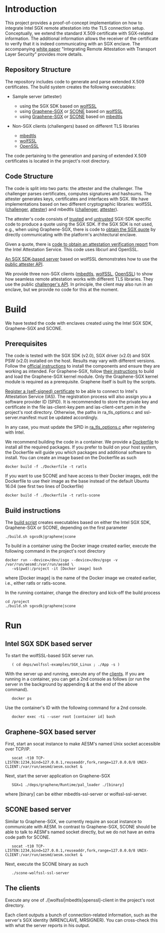 # Introduction

This project provides a proof-of-concept implementation on how to integrate Intel SGX remote attestation into the TLS connection setup. Conceptually, we extend the standard X.509 certificate with SGX-related information. The additional information allows the receiver of the certificate to verify that it is indeed communicating with an SGX enclave. The accompanying [white paper](whitepaper.pdf) "Integrating Remote Attestation with Transport Layer Security" provides more details.

## Repository Structure

The repository includes code to generate and parse extended X.509 certificates. The build system creates the following executables:

- Sample server (attester) 

    * using the SGX SDK based on [wolfSSL](deps/wolfssl-examples/SGX_Linux)
    * using [Graphene-SGX](https://github.com/oscarlab/graphene) or [SCONE](https://sconedocs.github.io) based on [wolfSSL](deps/wolfssl-examples/tls/server-tls.c)
    * using [Graphene-SGX](https://github.com/oscarlab/graphene) or [SCONE](https://sconedocs.github.io) based on [mbedtls](deps/mbedtls/programs/ssl/ssl_server.c)

- Non-SGX clients (challengers) based on different TLS libraries

    * [mbedtls](deps/mbedtls/programs/ssl/ssl_client1.c)
    * [wolfSSL](deps/wolfssl-examples/tls/client-tls.c)
    * [OpenSSL](openssl-client.c)

The code pertaining to the generation and parsing of extended X.509 certificates is located in the project's root directory.

## Code Structure

The code is split into two parts: the attester and the challenger. The challenger parses certificates, computes signatures and hashsums. The attester generates keys, certificates and interfaces with SGX. We have implementations based on two different cryptographic libraries: wolfSSL ([challenger](wolfssl-ra-challenger.c), [attester](wolfssl-ra-attester.c)) and mbedtls ([challenger](mbedtls-ra-challenger.c), [attester](mbedtls-ra-attester.c)).

The attester's code consists of [trusted](sgxsdk-ra-attester_t.c) and [untrusted](sgxsdk-ra-attester_u.c) SGX-SDK specific code to produce a quote using the SGX SDK. If the SGX SDK is not used, e.g., when using Graphene-SGX, there is code to [obtain the SGX quote](nonsdk-ra-attester.c) by directly communicating with the platform's architectural enclave.

Given a quote, there is [code to obtain an attestation verification report](ias-ra.c) from the Intel Attestation Service. This code uses libcurl and OpenSSL.

[An SGX SDK-based server](deps/wolfssl-examples/SGX_Linux) based on wolfSSL demonstrates how to use the [public attester API](ra-attester.h).

We provide three non-SGX clients ([mbedtls](deps/mbedtls/programs/ssl/ssl_client1.c), [wolfSSL](deps/wolfssl-examples/tls/client-tls.c), [OpenSSL](openssl-client.c)) to show how seamless remote attestation works with different TLS libraries. They use the public [challenger's API](ra-challenger.h). In principle, the client may also run in an enclave, but we provide no code for this at the moment.

# Build

We have tested the code with enclaves created using the Intel SGX SDK, Graphene-SGX and SCONE.

## Prerequisites

The code is tested with the SGX SDK (v2.0), SGX driver (v2.0) and SGX PSW (v2.0) installed on the host. Results may vary with different versions. Follow the [official instructions](https://01.org/intel-software-guard-extensions/downloads) to install the components and ensure they are working as intended. For Graphene-SGX, follow [their instructions](https://github.com/oscarlab/graphene/wiki/SGX-Quick-Start) to build and load the Graphene-SGX kernel module. Only the Graphene-SGX kernel module is required as a prerequisite. Graphene itself is built by the scripts.

[Register a (self-signed) certificate](https://software.intel.com/formfill/sgx-onboarding) to be able to connect to Intel's Attestation Service (IAS). The registration process will also assign you a software provider ID (SPID). It is recommended to store the private key and certificate in the file ias-client-key.pem and ias-client-cert.pem in the project's root directory. Otherwise, the paths in ra_tls_options.c and ssl-server.manifest must be updated accordingly.

In any case, you must update the SPID in [ra_tls_options.c](ra_tls_options.c) after registering with Intel.

We recommend building the code in a container. We provide a [Dockerfile](Dockerfile) to install all the required packages. If you prefer to build on your host system, the Dockerfile will guide you which packages and additional software to install. You can create an image based on the Dockerfile as such

    docker build -f ./Dockerfile -t ratls

If you want to use SCONE and have access to their Docker images, edit the Dockerfile to use their image as the base instead of the default Ubuntu 16.04 (see first two lines of Dockerfile)

    docker build -f ./Dockerfile -t ratls-scone

## Build instructions

The [build script](build.sh) creates executables based on either the Intel SGX SDK, Graphene-SGX or SCONE, depending on the first parameter

    ./build.sh sgxsdk|graphene|scone

To build in a container using the Docker image created earlier, execute the following command in the project's root directory

    docker run --device=/dev/isgx --device=/dev/gsgx -v /var/run/aesmd:/var/run/aesmd \
       -v$(pwd):/project -it [Docker image] bash

where [Docker image] is the name of the Docker image we created earlier, i.e., either ratls or ratls-scone.

In the running container, change the directory and kick-off the build process

    cd /project
    ./build.sh sgxsdk|graphene|scone

# Run

## Intel SGX SDK based server

To start the wolfSSL-based SGX server run.

       ( cd deps/wolfssl-examples/SGX_Linux ; ./App -s )

With the server up and running, execute any of the [clients](#the-clients). If you are running in a container, you can get a 2nd console as follows (or run the server in the background by appending & at the end of the above command).

       docker ps

Use the container's ID with the following command for a 2nd console.

       docker exec -ti --user root [container id] bash

## Graphene-SGX based server

First, start an socat instance to make AESM's named Unix socket accessible over TCP/IP.

       socat -t10 TCP-LISTEN:1234,bind=127.0.0.1,reuseaddr,fork,range=127.0.0.0/8 UNIX-CLIENT:/var/run/aesmd/aesm.socket &

Next, start the server application on Graphene-SGX

       SGX=1 ./deps/graphene/Runtime/pal_loader ./[binary]

where [binary] can be either mbedtls-ssl-server or wolfssl-ssl-server.

## SCONE based server

Similar to Graphene-SGX, we currently require an socat instance to communicate with AESM. In contrast to Graphene-SGX, SCONE should be able to talk to AESM's named socket directly, but we do not have an extra code path for SCONE.

       socat -t10 TCP-LISTEN:1234,bind=127.0.0.1,reuseaddr,fork,range=127.0.0.0/8 UNIX-CLIENT:/var/run/aesmd/aesm.socket &

Next, execute the SCONE binary as such

       ./scone-wolfssl-ssl-server

## The clients

Execute any one of ./[wolfssl|mbedtls|openssl]-client in the project's root directory.

Each client outputs a bunch of connection-related information, such as the server's SGX identity (MRENCLAVE, MRSIGNER). You can cross-check this with what the server reports in his output.

